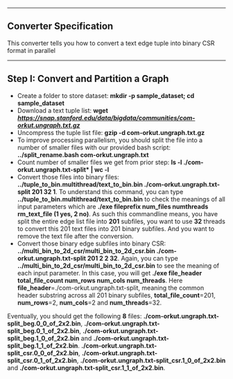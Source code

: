 --------
Converter Specification
-------------

This converter tells you how to convert a text edge tuple into binary CSR format in parallel

----
Step I: Convert and Partition a Graph
---
- Create a folder to store dataset: **mkdir -p sample_dataset; cd sample_dataset**
- Download a text tuple list: **wget *https://snap.stanford.edu/data/bigdata/communities/com-orkut.ungraph.txt.gz***
- Uncompress the tuple list file: **gzip -d com-orkut.ungraph.txt.gz**
- To improve processing parallelism, you should split the file into a number of smaller files with our provided bash script: **../split_rename.bash com-orkut.ungraph.txt**
- Count number of smaller files we get from prior step: **ls -l ./com-orkut.ungraph.txt-split\* | wc -l**
- Convert those files into binary files: **../tuple_to_bin.multithread/text_to_bin.bin ./com-orkut.ungraph.txt-split 201 32 1**. To understand this command, you can type **../tuple_to_bin.multithread/text_to_bin.bin** to check the meanings of all input parameters which are **./exe fileprefix num_files numthreads rm_text_file (1 yes, 2 no)**. As such this commandline means, you have split the entire edge list file into **201** subfiles, you want to use **32** threads to convert this 201 text files into 201 binary subfiles. And you want to remove the text file after the conversion.
- Convert those binary edge subfiles into binary CSR: **../multi_bin_to_2d_csr/multi_bin_to_2d_csr.bin ./com-orkut.ungraph.txt-split 201 2 2 32**. Again, you can type **../multi_bin_to_2d_csr/multi_bin_to_2d_csr.bin** to see the meaning of each input parameter. In this case, you will get **./exe file_header total_file_count num_rows num_cols num_threads**. Here **file_header**=./com-orkut.ungraph.txt-split, meaning the common header substring across all 201 binary subfiles, **total_file_count**=201, **num_rows**=2, **num_cols**=2 and **num_threads**=32.

Eventually, you should get the following **8** files: **./com-orkut.ungraph.txt-split_beg.0_0_of_2x2.bin**, **./com-orkut.ungraph.txt-split_beg.0_1_of_2x2.bin**, **./com-orkut.ungraph.txt-split_beg.1_0_of_2x2.bin** and **./com-orkut.ungraph.txt-split_beg.1_1_of_2x2.bin**. **./com-orkut.ungraph.txt-split_csr.0_0_of_2x2.bin**, **./com-orkut.ungraph.txt-split_csr.0_1_of_2x2.bin**, **./com-orkut.ungraph.txt-split_csr.1_0_of_2x2.bin** and **./com-orkut.ungraph.txt-split_csr.1_1_of_2x2.bin**.
